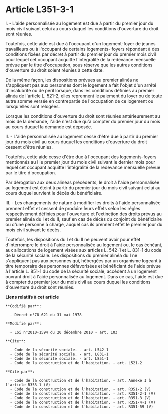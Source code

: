 # Article L351-3-1

I. - L'aide personnalisée au logement est due à partir du premier jour du mois civil suivant celui au cours duquel les
conditions d'ouverture du droit sont réunies.

Toutefois, cette aide est due à l'occupant d'un logement-foyer de jeunes travailleurs ou à l'occupant de certains logements-
foyers répondant à des conditions fixées par décret à partir du premier jour du premier mois civil pour lequel cet occupant
acquitte l'intégralité de la redevance mensuelle prévue par le titre d'occupation, sous réserve que les autres conditions
d'ouverture du droit soient réunies à cette date.

De la même façon, les dispositions prévues au premier alinéa ne s'appliquent pas aux personnes dont le logement a fait
l'objet d'un arrêté d'insalubrité ou de péril lorsque, dans les conditions définies au premier alinéa de l'article L. 521-2,
elles reprennent le paiement du loyer ou de toute autre somme versée en contrepartie de l'occupation de ce logement ou
lorsqu'elles sont relogées.

Lorsque les conditions d'ouverture du droit sont réunies antérieurement au mois de la demande, l'aide n'est due qu'à compter
du premier jour du mois au cours duquel la demande est déposée.

II. - L'aide personnalisée au logement cesse d'être due à partir du premier jour du mois civil au cours duquel les conditions
d'ouverture du droit cessent d'être réunies.

Toutefois, cette aide cesse d'être due à l'occupant des logements-foyers mentionnés au I le premier jour du mois civil
suivant le dernier mois pour lequel cet occupant acquitte l'intégralité de la redevance mensuelle prévue par le titre
d'occupation.

Par dérogation aux deux alinéas précédents, le droit à l'aide personnalisée au logement est éteint à partir du premier jour
du mois civil suivant celui au cours duquel survient le décès du bénéficiaire.

III. - Les changements de nature à modifier les droits à l'aide personnalisée prennent effet et cessent de produire leurs
effets selon les règles respectivement définies pour l'ouverture et l'extinction des droits prévus au premier alinéa du I et
du II, sauf en cas de décès du conjoint du bénéficiaire ou d'une personne à charge, auquel cas ils prennent effet le premier
jour du mois civil suivant le décès.

Toutefois, les dispositions du I et du II ne peuvent avoir pour effet d'interrompre le droit à l'aide personnalisée au
logement ou, le cas échéant, aux allocations de logement visées aux articles L. 542-1 et L. 831-1 du code de la sécurité
sociale. Les dispositions du premier alinéa du I ne s'appliquent pas aux personnes qui, hébergées par un organisme logeant à
titre temporaire des personnes défavorisées et bénéficiant de l'aide prévue à l'article L. 851-1 du code de la sécurité
sociale, accèdent à un logement ouvrant droit à l'aide personnalisée au logement. Dans ce cas, l'aide est due à compter du
premier jour du mois civil au cours duquel les conditions d'ouverture du droit sont réunies.

**Liens relatifs à cet article**

	**Codifié par**:

	  - Décret n°78-621 du 31 mai 1978

	**Modifié par**:

	  - Loi n°2010-1594 du 20 décembre 2010 - art. 103

	**Cite**:

	  - Code de la sécurité sociale. - art. L542-1
	  - Code de la sécurité sociale. - art. L831-1
	  - Code de la sécurité sociale. - art. L851-1
	  - Code de la construction et de l'habitation. - art. L521-2

	**Cité par**:

	  - Code de la construction et de l'habitation. - art. Annexe I à l'article R353-1 (V)
	  - Code de la construction et de l'habitation. - art. R351-2 (V)
	  - Code de la construction et de l'habitation. - art. R351-2-1 (V)
	  - Code de la construction et de l'habitation. - art. R351-3 (V)
	  - Code de la construction et de l'habitation. - art. R351-4-1 (V)
	  - Code de la construction et de l'habitation. - art. R351-59 (V)
